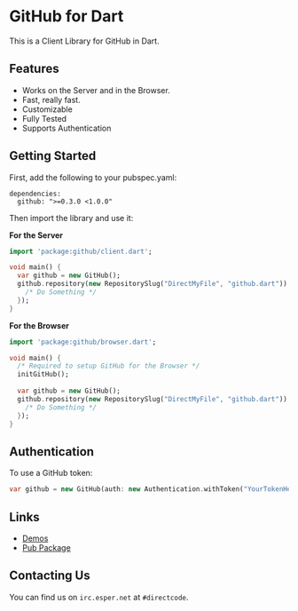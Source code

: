 # GitHub for Dart

This is a Client Library for GitHub in Dart.

## Features

- Works on the Server and in the Browser.
- Fast, really fast.
- Customizable
- Fully Tested
- Supports Authentication

## Getting Started

First, add the following to your pubspec.yaml:

```
dependencies:
  github: ">=0.3.0 <1.0.0"
```

Then import the library and use it:

**For the Server**
```dart
import 'package:github/client.dart';

void main() {
  var github = new GitHub();
  github.repository(new RepositorySlug("DirectMyFile", "github.dart")).then((Repository repo) {
    /* Do Something */
  });
}
```

**For the Browser**
```dart
import 'package:github/browser.dart';

void main() {
  /* Required to setup GitHub for the Browser */
  initGitHub();
  
  var github = new GitHub();
  github.repository(new RepositorySlug("DirectMyFile", "github.dart")).then((Repository repo) {
    /* Do Something */
  });
}
```

## Authentication

To use a GitHub token:

```dart
var github = new GitHub(auth: new Authentication.withToken("YourTokenHere"));
```

## Links

- [Demos](http://github4dart.directcode.org/demos/)
- [Pub Package](https://pub.dartlang.org/packages/github)

## Contacting Us

You can find us on `irc.esper.net` at `#directcode`.
